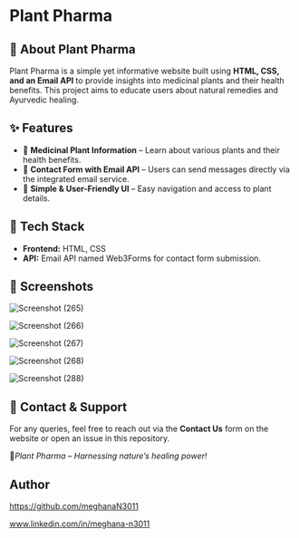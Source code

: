 # Plant Pharma

## 🌿 About Plant Pharma

Plant Pharma is a simple yet informative website built using **HTML, CSS, and an Email API** to provide insights into medicinal plants and their health benefits. This project aims to educate users about natural remedies and Ayurvedic healing.

## ✨ Features

- 📌 **Medicinal Plant Information** – Learn about various plants and their health benefits.
- 📧 **Contact Form with Email API** – Users can send messages directly via the integrated email service.
- 🌱 **Simple & User-Friendly UI** – Easy navigation and access to plant details.

## 🚀 Tech Stack

- **Frontend:** HTML, CSS
- **API:** Email API named Web3Forms for contact form submission.

## 📸 Screenshots

![Screenshot (265)](https://github.com/user-attachments/assets/c64d74fe-cb18-4097-9f8b-0264b0224886)

![Screenshot (266)](https://github.com/user-attachments/assets/cc0b3760-6092-4c22-906c-8ab2bea506a4)

![Screenshot (267)](https://github.com/user-attachments/assets/842c5fea-cb65-4a48-8557-a0896ee1c087)

![Screenshot (268)](https://github.com/user-attachments/assets/40696d90-7599-455d-928c-3b2798b2471c)

![Screenshot (288)](https://github.com/user-attachments/assets/aa49282a-7674-4a55-9a90-7aec053cf849)


## 📩 Contact & Support

For any queries, feel free to reach out via the **Contact Us** form on the website or open an issue in this repository.

💚*Plant Pharma – Harnessing nature’s healing power!*

## Author

https://github.com/meghanaN3011

www.linkedin.com/in/meghana-n3011


